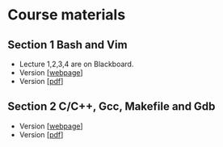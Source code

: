 Course materials
===

Section 1 Bash and Vim
---

- Lecture 1,2,3,4 are on Blackboard.
- Version [[webpage](1_bash.md)]
- Version [[pdf](1_bash.pdf)]

Section 2 C/C++, Gcc, Makefile and Gdb
---

- Version [[webpage](2_c.md)]
- Version [[pdf](2_c.pdf)]
